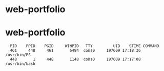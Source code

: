 # web-portfolio
# web-portfolio
      PID    PPID    PGID     WINPID   TTY         UID    STIME COMMAND
      461     448     461       6484  cons0     197609 17:18:36 /usr/bin/PS
      448       1     448       1148  cons0     197609 17:17:08 /usr/bin/bash
